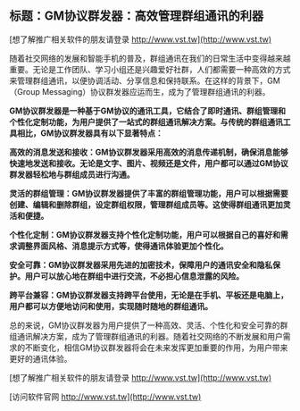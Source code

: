 ## **标题：GM协议群发器：高效管理群组通讯的利器**

[想了解推广相关软件的朋友请登录 http://www.vst.tw](http://www.vst.tw)

随着社交网络的发展和智能手机的普及，群组通讯在我们的日常生活中变得越来越重要。无论是工作团队、学习小组还是兴趣爱好社群，人们都需要一种高效的方式来管理群组通讯，以便协调活动、分享信息和保持联系。在这样的背景下，GM（Group Messaging）协议群发器应运而生，成为了管理群组通讯的利器。

**GM协议群发器是一种基于GM协议的通讯工具，它结合了即时通讯、群组管理和个性化定制功能，为用户提供了一站式的群组通讯解决方案。与传统的群组通讯工具相比，GM协议群发器具有以下显著特点：**

**高效的消息发送和接收：GM协议群发器采用高效的消息传递机制，确保消息能够快速地发送和接收。无论是文字、图片、视频还是文件，用户都可以通过GM协议群发器轻松地与群组成员进行沟通。**

**灵活的群组管理：GM协议群发器提供了丰富的群组管理功能，用户可以根据需要创建、编辑和删除群组，设定群组权限，管理群组成员等。这使得群组通讯更加灵活和便捷。**

**个性化定制：GM协议群发器支持个性化定制功能，用户可以根据自己的喜好和需求调整界面风格、消息提示方式等，使得通讯体验更加个性化。**

**安全可靠：GM协议群发器采用先进的加密技术，保障用户的通讯安全和隐私保护。用户可以放心地在群组中进行交流，不必担心信息泄露的风险。**

**跨平台兼容：GM协议群发器支持跨平台使用，无论是在手机、平板还是电脑上，用户都可以方便地访问和使用，实现随时随地的群组通讯。**

总的来说，GM协议群发器为用户提供了一种高效、灵活、个性化和安全可靠的群组通讯解决方案，成为了管理群组通讯的利器。随着社交网络的不断发展和用户需求的不断变化，相信GM协议群发器将会在未来发挥更加重要的作用，为用户带来更好的通讯体验。

[想了解推广相关软件的朋友请登录 http://www.vst.tw](http://www.vst.tw)


[访问软件官网 http://www.vst.tw](http://www.vst.tw)

